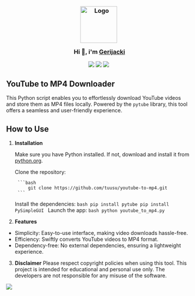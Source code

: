<h3 align="center">
    <img src="(https://github.com/Gerijacki.png)" width="100" alt="Logo"/><br/>
    <img src="URL_de_la_Imagen_Transparente" height="30" width="0px"/>
    Hi 👋, i'm <a href="https://github.com/Gerijacki">Gerijacki</a>
</h3>

<p align="center">
    <a href="https://github.com/DuckHats/github-readme-stats/stargazers"><img src="https://img.shields.io/github/stars/Gerijacki/github-readme-stats?colorA=363a4f&colorB=b7bdf8&style=for-the-badge"></a>
    <a href="https://github.com/DuckHats/github-readme-stats/issues"><img src="https://img.shields.io/github/issues/Gerijacki/github-readme-stats?colorA=363a4f&colorB=f5a97f&style=for-the-badge"></a>
    <a href="https://github.com/DuckHats/github-readme-stats/contributors"><img src="https://img.shields.io/github/contributors/Gerijacki/github-readme-stats?colorA=363a4f&colorB=a6da95&style=for-the-badge"></a>
</p>

## YouTube to MP4 Downloader

This Python script enables you to effortlessly download YouTube videos and store them as MP4 files locally. Powered by the `pytube` library, this tool offers a seamless and user-friendly experience.

## How to Use

1. **Installation**

   Make sure you have Python installed. If not, download and install it from [python.org](https://www.python.org/).

   Clone the repository:

        ```bash
            git clone https://github.com/tuusu/youtube-to-mp4.git
        ```
    Install the dependencies:
        ```bash
            pip install pytube
            pip install PySimpleGUI
        ```
    Launch the app:
        ```bash
            python youtube_to_mp4.py
        ```

2. **Features**
- Simplicity: Easy-to-use interface, making video downloads hassle-free.
- Efficiency: Swiftly converts YouTube videos to MP4 format.
- Dependency-free: No external dependencies, ensuring a lightweight experience.

3. **Disclaimer**
Please respect copyright policies when using this tool. This project is intended for educational and personal use only. The developers are not responsible for any misuse of the software.
<img src="https://raw.githubusercontent.com/Trilokia/Trilokia/379277808c61ef204768a61bbc5d25bc7798ccf1/bottom_header.svg" />
